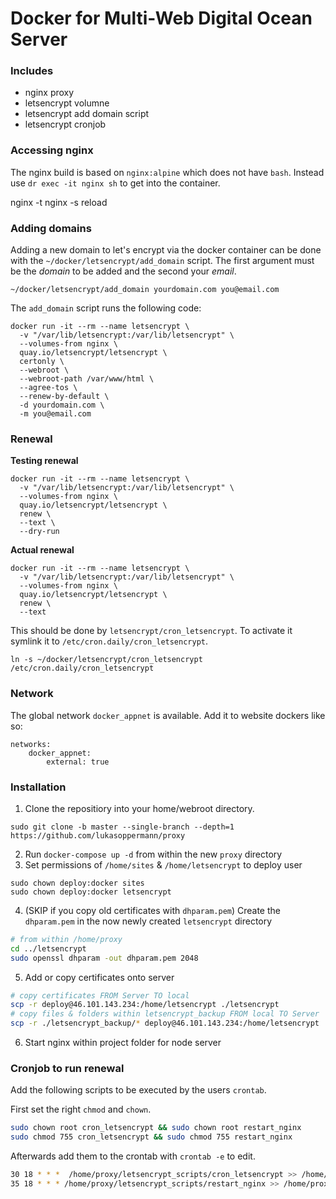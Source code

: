 # Docker for Multi-Web Digital Ocean Server

### Includes
- nginx proxy
- letsencrypt volumne
- letsencrypt add domain script
- letsencrypt cronjob

### Accessing nginx
The nginx build is based on `nginx:alpine` which does not have `bash`. Instead use `dr exec -it nginx sh` to get into the container.

nginx -t
nginx -s reload

### Adding domains
Adding a new domain to let's encrypt via the docker container can be done with the `~/docker/letsencrypt/add_domain` script. The first argument must be the *domain* to be added and the second your *email*.

```
~/docker/letsencrypt/add_domain yourdomain.com you@email.com
```

The `add_domain` script runs the following code:

```
docker run -it --rm --name letsencrypt \
  -v "/var/lib/letsencrypt:/var/lib/letsencrypt" \
  --volumes-from nginx \
  quay.io/letsencrypt/letsencrypt \
  certonly \
  --webroot \
  --webroot-path /var/www/html \
  --agree-tos \
  --renew-by-default \
  -d yourdomain.com \
  -m you@email.com
```

### Renewal

**Testing renewal**

```
docker run -it --rm --name letsencrypt \
  -v "/var/lib/letsencrypt:/var/lib/letsencrypt" \
  --volumes-from nginx \
  quay.io/letsencrypt/letsencrypt \
  renew \
  --text \
  --dry-run
```

**Actual renewal**

```
docker run -it --rm --name letsencrypt \
  -v "/var/lib/letsencrypt:/var/lib/letsencrypt" \
  --volumes-from nginx \
  quay.io/letsencrypt/letsencrypt \
  renew \
  --text
```

This should be done by `letsencrypt/cron_letsencrypt`. To activate it symlink it to `/etc/cron.daily/cron_letsencrypt`.

```
ln -s ~/docker/letsencrypt/cron_letsencrypt /etc/cron.daily/cron_letsencrypt
```

### Network
The global network `docker_appnet` is available. Add it to website dockers like so:

```
networks:
    docker_appnet:
        external: true
```

### Installation
1. Clone the repositiory into your home/webroot directory.
```
sudo git clone -b master --single-branch --depth=1 https://github.com/lukasoppermann/proxy
```
2. Run `docker-compose up -d` from within the new `proxy` directory
3. Set permissions of `/home/sites` & `/home/letsencrypt` to deploy user
```
sudo chown deploy:docker sites
sudo chown deploy:docker letsencrypt
```
4. (SKIP if you copy old certificates with `dhparam.pem`) Create the `dhparam.pem` in the now newly created `letsencrypt` directory
```bash
# from within /home/proxy
cd ../letsencrypt
sudo openssl dhparam -out dhparam.pem 2048
```
5. Add or copy certificates onto server
```bash
# copy certificates FROM Server TO local
scp -r deploy@46.101.143.234:/home/letsencrypt ./letsencrypt
# copy files & folders within letsencrypt_backup FROM local TO Server
scp -r ./letsencrypt_backup/* deploy@46.101.143.234:/home/letsencrypt
```
6. Start nginx within project folder for node server

### Cronjob to run renewal
Add the following scripts to be executed by the users `crontab`.

First set the right `chmod` and `chown`.
```bash
sudo chown root cron_letsencrypt && sudo chown root restart_nginx
sudo chmod 755 cron_letsencrypt && sudo chmod 755 restart_nginx
```

Afterwards add them to the crontab with `crontab -e` to edit.

```bash
30 18 * * *  /home/proxy/letsencrypt_scripts/cron_letsencrypt >> /home/proxy/logs/cron.log 2>&1
35 18 * * * /home/proxy/letsencrypt_scripts/restart_nginx >> /home/proxy/logs/cron.log 2>&1
```
